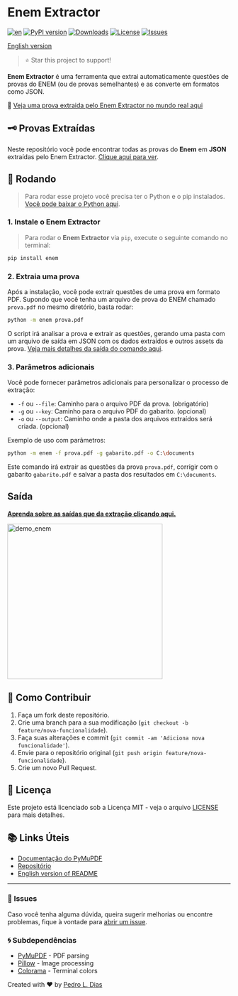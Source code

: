 
# Enem Extractor

[![en](https://img.shields.io/badge/lang-en-red.svg)](https://github.com/diaslui/enem-extractor/blob/master/README.en.md)
<a href="https://pypi.python.org/pypi/enem" target="_blank"><img src="https://img.shields.io/pypi/v/enem.svg?color=3399EE" alt="PyPI version" /></a>
[![Downloads](https://pepy.tech/badge/enem)](https://pepy.tech/project/enem)
[![License](https://img.shields.io/badge/license-MIT-green.svg)](https://github.com/diaslui/enem-extractor/blob/master/LICENSE)
[![Issues](https://img.shields.io/github/issues/diaslui/enem-extractor.svg)](https://github.com/diaslui/enem-extractor/issues)



 [English version](https://github.com/diaslui/enem-extractor/blob/master/README.en.md)


> ⭐ Star this project to support!



**Enem Extractor** é uma ferramenta que extrai automaticamente questões de provas do ENEM (ou de provas semelhantes) e as converte em formatos como JSON.

🏓 [Veja uma prova extraida pelo Enem Extractor no mundo real aqui](https://diaslui.github.io/enem-extractor/)

## 🗝️ Provas Extraídas

Neste repositório você pode encontrar todas as provas do **Enem** em **JSON** extraídas pelo Enem Extractor. [Clique aqui para ver](https://github.com/diaslui/enem-extractor/tree/master/provas).


## 🚀 Rodando

> Para rodar esse projeto você precisa ter o Python e o pip instalados. [Você pode baixar o Python aqui](https://www.python.org/downloads/).

### 1. Instale o Enem Extractor

> Para rodar o **Enem Extractor** via `pip`, execute o seguinte comando no terminal:

```bash
pip install enem
```

### 2. Extraia uma prova

Após a instalação, você pode extrair questões de uma prova em formato PDF. Supondo que você tenha um arquivo de prova do ENEM chamado `prova.pdf` no mesmo diretório, basta rodar:

```bash
python -m enem prova.pdf
```

O script irá analisar a prova e extrair as questões, gerando uma pasta com um arquivo de saída em JSON com os dados extraídos e outros assets da prova. [Veja mais detalhes da saída do comando aqui](#saida).

### 3. Parâmetros adicionais

Você pode fornecer parâmetros adicionais para personalizar o processo de extração:

- `-f` ou `--file`: Caminho para o arquivo PDF da prova. (obrigatório)
- `-g` ou `--key`: Caminho para o arquivo PDF do gabarito. (opcional)
- `-o` ou `--output`: Caminho onde a pasta dos arquivos extraídos será criada. (opcional)

Exemplo de uso com parâmetros:

```bash
python -m enem -f prova.pdf -g gabarito.pdf -o C:\documents
```

Este comando irá extrair as questões da prova `prova.pdf`, corrigir com o gabarito `gabarito.pdf` e salvar a pasta dos resultados em `C:\documents`.

## Saída

 **[Aprenda sobre as saídas que da extração clicando aqui.](examples/output_example/readme.md)**

<img src="https://github.com/user-attachments/assets/9e78b4f0-2055-4f32-a9c5-1bc3e96a2fdc" alt="demo_enem" width="350"/>



## 🔧 Como Contribuir

1. Faça um fork deste repositório.
2. Crie uma branch para a sua modificação (`git checkout -b feature/nova-funcionalidade`).
3. Faça suas alterações e commit (`git commit -am 'Adiciona nova funcionalidade'`).
4. Envie para o repositório original (`git push origin feature/nova-funcionalidade`).
5. Crie um novo Pull Request.

## 📜 Licença

Este projeto está licenciado sob a Licença MIT - veja o arquivo [LICENSE](LICENSE) para mais detalhes.

## 📚 Links Úteis

- [Documentação do PyMuPDF](https://pypi.org/project/PyMuPDF/)
- [Repositório](https://github.com/diaslui/enem-extractor)
- [English version of README](https://github.com/diaslui/enem-extractor/blob/master/README.en.md)

---

### 📢 Issues

Caso você tenha alguma dúvida, queira sugerir melhorias ou encontre problemas, fique à vontade para [abrir um issue](https://github.com/diaslui/enem-extractor/issues).

### 🌀 Subdependências 

- [PyMuPDF](https://pypi.org/project/PyMuPDF/) - PDF parsing 
- [Pillow](https://pypi.org/project/Pillow/) - Image processing 
- [Colorama](https://pypi.org/project/colorama/) - Terminal colors 


Created with ❤️ by [Pedro L. Dias](https://github.com/diaslui)
